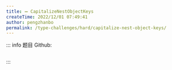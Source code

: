 ```yaml
---
title: ➖ CapitalizeNestObjectKeys
createTime: 2022/12/01 07:49:41
author: pengzhanbo
permalink: /type-challenges/hard/capitalize-nest-object-keys/
---
```


::: info 题目
Github: []()

```ts

```

:::
